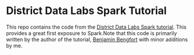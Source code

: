 # District Data Labs Spark Tutorial

This repo contains the code from the [District Data Labs Spark tutorial](https://districtdatalabs.silvrback.com/getting-started-with-spark-in-python).  This provides a great first exposure to Spark.Note that this code is primarily written by the author of the tutorial, [Benjamin Bengfort](https://twitter.com/bbengfort) with minor additions by me.

